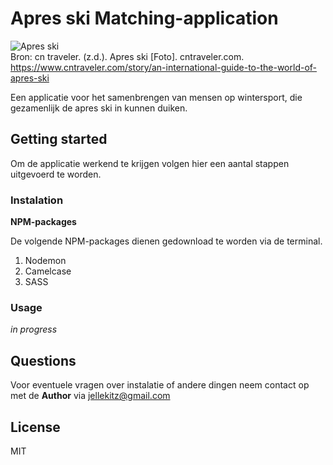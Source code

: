 # Apres ski Matching-application

![Apres ski](https://user-images.githubusercontent.com/15923433/107362901-aeeac100-6ad9-11eb-9e5b-a44d2ba61b38.jpg "Apres ski")<br>
Bron: cn traveler. (z.d.). Apres ski [Foto]. cntraveler.com. https://www.cntraveler.com/story/an-international-guide-to-the-world-of-apres-ski<br>

Een applicatie voor het samenbrengen van mensen op wintersport, die gezamenlijk de apres ski in kunnen duiken.

## Getting started

Om de applicatie werkend te krijgen volgen hier een aantal stappen uitgevoerd te worden.

### Instalation

**NPM-packages**

De volgende NPM-packages dienen gedownload te worden via de terminal.

1. Nodemon
1. Camelcase
1. SASS

### Usage

_in progress_

## Questions

Voor eventuele vragen over instalatie of andere dingen neem contact op met de **Author** via jellekitz@gmail.com

## License

MIT
